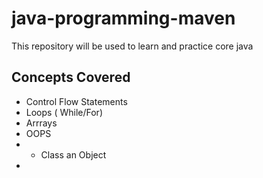 # java-programming-maven
This repository will be used to learn and practice core java 

## Concepts Covered
* Control Flow Statements
* Loops ( While/For)
* Arrrays
* OOPS
* * Class an Object
* 
